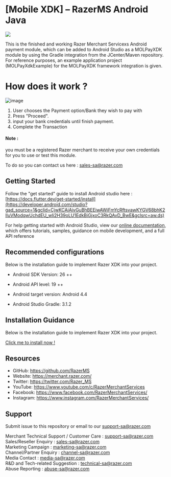 
# [Mobile XDK] – RazerMS Android Java

<img src="https://user-images.githubusercontent.com/38641542/74424311-a9d64000-4e8c-11ea-8d80-d811cfe66972.jpg">

This is the finished and working Razer Merchant Servicexs Android payment module, which can be added to Android Studio as a MOLPayXDK module by using the Gradle integration from the JCenter/Maven repository. For reference purposes, an example application project (MOLPayXdkExample) for the MOLPayXDK framework integration is given.

# How does it work ?

![image](https://github.com/Naloff67/Mobile-XDK-RazerMS_Android_Studio/assets/89504625/43c14942-7c73-4e4b-b640-b4df668bfa29)


1. User chooses the Payment option/Bank they wish to pay with
2. Press "Proceed".
3. input your bank credentials until finish payment.
4. Complete the Transaction

#### Note :

you must be a registered Razer merchant to receive your own credentials for you to use or test this module.

To do so you can contact us here : sales-sa@razer.com



## Getting Started

Follow the "get started" guide to install Android studio here : [https://docs.flutter.dev/get-started/install](https://developer.android.com/studio?gad_source=1&gclid=CjwKCAiAivGuBhBEEiwAWiFmYcRftsvawKYGV68bhK2IluVModqwUchdEU_wli2H39oLU1EdkBiGjxoC3RkQAvD_BwE&gclsrc=aw.ds)

For help getting started with Android Studio, view our [online documentation](https://developer.android.com/studio/intro), which offers tutorials, samples, guidance on mobile development, and a full API reference

## Recommended configurations

Below is the installation guide to implement Razer XDK into your project.


- Android SDK Version: 26 ++
    
- Android API level: 19 ++
    
- Android target version: Android 4.4
    
- Android Studio Gradle: 3.1.2
    

## Installation Guidance

Below is the installation guide to implement Razer XDK into your project.

[Click me to install now !](https://github.com/Naloff67/Mobile-XDK-RazerMS_Android_Studio/wiki/Installation-Guide)


## Resources

- GitHub:     https://github.com/RazerMS
- Website:    https://merchant.razer.com/
- Twitter:    https://twitter.com/Razer_MS
- YouTube:    https://www.youtube.com/c/RazerMerchantServices
- Facebook:   https://www.facebook.com/RazerMerchantServices/
- Instagram:  https://www.instagram.com/RazerMerchantServices/


## Support

Submit issue to this repository or email to our support-sa@razer.com

Merchant Technical Support / Customer Care : support-sa@razer.com<br>
Sales/Reseller Enquiry : sales-sa@razer.com<br>
Marketing Campaign : marketing-sa@razer.com<br>
Channel/Partner Enquiry : channel-sa@razer.com<br>
Media Contact : media-sa@razer.com<br>
R&D and Tech-related Suggestion : technical-sa@razer.com<br>
Abuse Reporting : abuse-sa@razer.com
